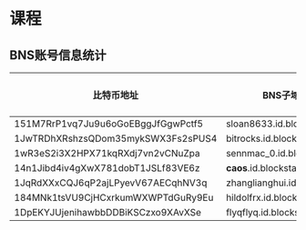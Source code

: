 # 课程

## BNS账号信息统计

|比特币地址 |BNS子域名| BNS域名|发送BTC|
|----|----|-----|-----|
| 151M7RrP1vq7Ju9u6oGoEBggJfGgwPctf5 | sloan8633.id.blockstack |  | X |
| 1JwTRDhXRshzsQDom35mykSWX3Fs2sPUS4 | bitrocks.id.blockstack| bitrocks.id | X |https://bitrocks-blockstack-animal-kingdom.netlify.com/|
|1wR3eS2i3X2HPX71kqRXdj7vn2vCNuZpa|sennmac_0.id.blockstack||X|
|14n1Jibd4iv4gXwX781dobT1JSLf83VE6z|__caos__.id.blockstack||X|
|1JqRdXXxCQJ6qP2ajLPyevV67AECqhNV3q|zhanglianghui.id.blockstack||X|
|184MNk1tsVU9CjHCxrkumWXWPTdGuRy9Eu|hildolfrx.id.blockstack||X|
|1DpEKYJUjenihawbbDDBiKSCzxo9XAvXSe|flyqflyq.id.blockstack||X|
